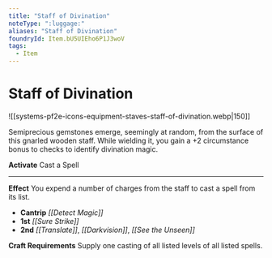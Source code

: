 ```yaml
---
title: "Staff of Divination"
noteType: ":luggage:"
aliases: "Staff of Divination"
foundryId: Item.bU5UIEho6P1J3woV
tags:
  - Item
---
```


# Staff of Divination
![[systems-pf2e-icons-equipment-staves-staff-of-divination.webp|150]]

Semiprecious gemstones emerge, seemingly at random, from the surface of this gnarled wooden staff. While wielding it, you gain a +2 circumstance bonus to checks to identify divination magic.

**Activate** Cast a Spell

* * *

**Effect** You expend a number of charges from the staff to cast a spell from its list.

*   **Cantrip** _[[Detect Magic]]_
*   **1st** _[[Sure Strike]]_
*   **2nd** _[[Translate]]_, _[[Darkvision]]_, _[[See the Unseen]]_

**Craft Requirements** Supply one casting of all listed levels of all listed spells.
